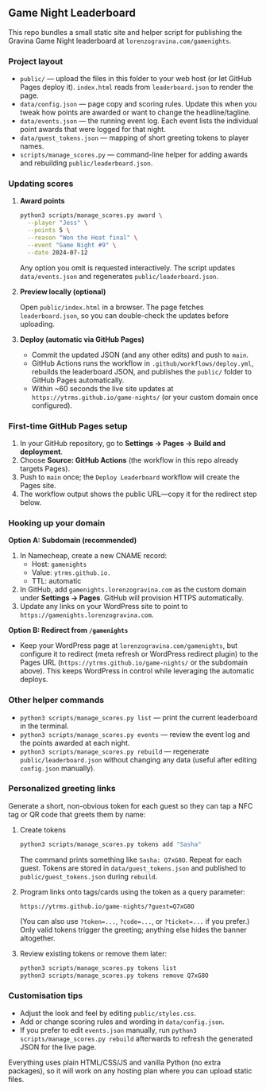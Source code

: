 ## Game Night Leaderboard

This repo bundles a small static site and helper script for publishing the Gravina Game Night leaderboard at `lorenzogravina.com/gamenights`.

### Project layout

- `public/` — upload the files in this folder to your web host (or let GitHub Pages deploy it). `index.html` reads from `leaderboard.json` to render the page.
- `data/config.json` — page copy and scoring rules. Update this when you tweak how points are awarded or want to change the headline/tagline.
- `data/events.json` — the running event log. Each event lists the individual point awards that were logged for that night.
- `data/guest_tokens.json` — mapping of short greeting tokens to player names.
- `scripts/manage_scores.py` — command-line helper for adding awards and rebuilding `public/leaderboard.json`.

### Updating scores

1. **Award points**

   ```bash
   python3 scripts/manage_scores.py award \
     --player "Jess" \
     --points 5 \
     --reason "Won the Heat final" \
     --event "Game Night #9" \
     --date 2024-07-12
   ```

   Any option you omit is requested interactively. The script updates `data/events.json` and regenerates `public/leaderboard.json`.

2. **Preview locally (optional)**

   Open `public/index.html` in a browser. The page fetches `leaderboard.json`, so you can double-check the updates before uploading.

3. **Deploy (automatic via GitHub Pages)**

   - Commit the updated JSON (and any other edits) and push to `main`.
   - GitHub Actions runs the workflow in `.github/workflows/deploy.yml`, rebuilds the leaderboard JSON, and publishes the `public/` folder to GitHub Pages automatically.
   - Within ~60 seconds the live site updates at `https://ytrms.github.io/game-nights/` (or your custom domain once configured).

### First-time GitHub Pages setup

1. In your GitHub repository, go to **Settings → Pages → Build and deployment**.
2. Choose **Source: GitHub Actions** (the workflow in this repo already targets Pages).
3. Push to `main` once; the `Deploy Leaderboard` workflow will create the Pages site.
4. The workflow output shows the public URL—copy it for the redirect step below.

### Hooking up your domain

**Option A: Subdomain (recommended)**

1. In Namecheap, create a new CNAME record:  
   - Host: `gamenights`  
   - Value: `ytrms.github.io.`  
   - TTL: automatic  
2. In GitHub, add `gamenights.lorenzogravina.com` as the custom domain under **Settings → Pages**. GitHub will provision HTTPS automatically.
3. Update any links on your WordPress site to point to `https://gamenights.lorenzogravina.com`.

**Option B: Redirect from `/gamenights`**

- Keep your WordPress page at `lorenzogravina.com/gamenights`, but configure it to redirect (meta refresh or WordPress redirect plugin) to the Pages URL (`https://ytrms.github.io/game-nights/` or the subdomain above). This keeps WordPress in control while leveraging the automatic deploys.

### Other helper commands

- `python3 scripts/manage_scores.py list` — print the current leaderboard in the terminal.
- `python3 scripts/manage_scores.py events` — review the event log and the points awarded at each night.
- `python3 scripts/manage_scores.py rebuild` — regenerate `public/leaderboard.json` without changing any data (useful after editing `config.json` manually).

### Personalized greeting links

Generate a short, non-obvious token for each guest so they can tap a NFC tag or QR code that greets them by name:

1. Create tokens

   ```bash
   python3 scripts/manage_scores.py tokens add "Sasha"
   ```

   The command prints something like `Sasha: Q7xG8O`. Repeat for each guest. Tokens are stored in `data/guest_tokens.json` and published to `public/guest_tokens.json` during `rebuild`.

2. Program links onto tags/cards using the token as a query parameter:

   ```
   https://ytrms.github.io/game-nights/?guest=Q7xG8O
   ```

   (You can also use `?token=...`, `?code=...`, or `?ticket=...` if you prefer.) Only valid tokens trigger the greeting; anything else hides the banner altogether.

3. Review existing tokens or remove them later:

   ```bash
   python3 scripts/manage_scores.py tokens list
   python3 scripts/manage_scores.py tokens remove Q7xG8O
   ```

### Customisation tips

- Adjust the look and feel by editing `public/styles.css`.
- Add or change scoring rules and wording in `data/config.json`.
- If you prefer to edit `events.json` manually, run `python3 scripts/manage_scores.py rebuild` afterwards to refresh the generated JSON for the live page.

Everything uses plain HTML/CSS/JS and vanilla Python (no extra packages), so it will work on any hosting plan where you can upload static files.
